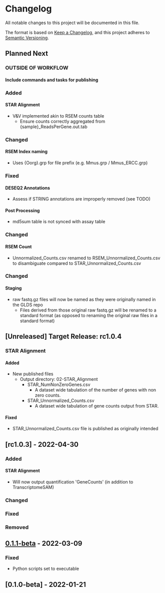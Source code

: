 # Changelog
All notable changes to this project will be documented in this file.

The format is based on [Keep a Changelog](https://keepachangelog.com/en/1.0.0/),
and this project adheres to [Semantic Versioning](https://semver.org/spec/v2.0.0.html).

## Planned Next
### OUTSIDE OF WORKFLOW
#### Include commands and tasks for publishing

### Added
#### STAR Alignment
  - V&V implemented akin to RSEM counts table
    - Ensure counts correctly aggregated from {sample}_ReadsPerGene.out.tab


### Changed
#### RSEM Index naming
  - Uses {Oorg}.grp for file prefix (e.g. Mmus.grp / Mmus_ERCC.grp)

### Fixed
#### DESEQ2 Annotations
  - Assess if STRING annotations are improperly removed (see TODO)

#### Post Processing
  - md5sum table is not synced with assay table



### Changed
#### RSEM Count
  - Unnormalized_Counts.csv renamed to RSEM_Unnormalized_Counts.csv to disambiguate compared to STAR_Unnormalized_Counts.csv

### Changed
#### Staging
  - raw fastq.gz files will now be named as they were originally named in the GLDS repo
    - Files derived from those original raw fastq.gz will be renamed to a standard format (as opposed to renaming the original raw files in a standard format)

## [Unreleased] Target Release: rc1.0.4
### STAR Alignment
#### Added
  - New published files
    - Output directory: 02-STAR_Alignment
      - STAR_NumNonZeroGenes.csv
        - A dataset wide tabulation of the number of genes with non zero counts.
      - STAR_Unnormalized_Counts.csv
        - A dataset wide tabulation of gene counts output from STAR.

#### Fixed
  - STAR_Unnormalized_Counts.csv file is published as originally intended

## [rc1.0.3] - 2022-04-30
### Added
#### STAR Alignment
  - Will now output quantification 'GeneCounts' (in addition to TranscriptomeSAM)

### Changed

### Fixed

### Removed

## [0.1.1-beta] - 2022-03-09
### Fixed
  - Python scripts set to executable

## [0.1.0-beta] - 2022-01-21

[0.1.1-beta]: https://github.com/J-81/Nextflow_RCP/compare/0.1.1-beta...0.1.0-beta
